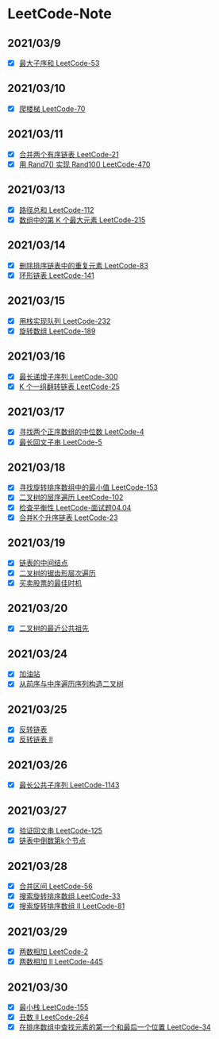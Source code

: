 # LeetCode-Note

## 2021/03/9
- [x] [最大子序和 LeetCode-53](https://www.wolai.com/marlon/m6HKHD4YK1Rab2ejcZpvLW)
## 2021/03/10
- [x] [爬楼梯 LeetCode-70](https://www.wolai.com/marlon/m6HKHD4YK1Rab2ejcZpvLW)
## 2021/03/11
- [x] [合并两个有序链表 LeetCode-21](https://www.wolai.com/marlon/sjvhHTNc9hYDXtYyLj8yhn)
- [x] [用 Rand7() 实现 Rand10() LeetCode-470](https://www.wolai.com/marlon/oBTB4vC4fDCVZGn1USCWEj)
## 2021/03/13
- [x] [路径总和 LeetCode-112](https://www.wolai.com/marlon/bxZ9Hv6KxagQVKGExW4yY3)
- [x] [数组中的第 K 个最大元素 LeetCode-215](https://www.wolai.com/marlon/6yNqJfBjjzUTvZ6gSMQqN1)

## 2021/03/14
- [x] [删除排序链表中的重复元素 LeetCode-83](https://www.wolai.com/marlon/bQY1FBPNLMcqQfzXSypF8F)
- [x] [环形链表 LeetCode-141](https://www.wolai.com/marlon/2Fhj6ejTrunaWKUDTn4XqE)
## 2021/03/15
- [x] [用栈实现队列 LeetCode-232](https://www.wolai.com/marlon/b84LyNxdQQ4LA42AQ5KWxW)
- [x] [旋转数组 LeetCode-189](https://www.wolai.com/marlon/c53Cc5PSy5NTEXGFQWHhmp)

## 2021/03/16
- [x] [最长递增子序列 LeetCode-300](https://www.wolai.com/marlon/usdH3P2GNHcMDcJ3wt9qsb)
- [x] [K 个一组翻转链表 LeetCode-25](https://www.wolai.com/marlon/xrchS8JP278HhbXFdC1rug)

## 2021/03/17
- [x] [寻找两个正序数组的中位数 LeetCode-4](https://www.wolai.com/marlon/rnjTf4Ty7A2GYcfdgygHFe)
- [x] [最长回文子串 LeetCode-5](https://www.wolai.com/marlon/fsGywqKEfs5GBwn5DXmMrq)

## 2021/03/18
- [x] [寻找旋转排序数组中的最小值 LeetCode-153](https://www.wolai.com/marlon/6n219u6W2EJRyG2LJ3zcZG)
- [x] [二叉树的层序遍历 LeetCode-102](https://www.wolai.com/marlon/v4fgicFfyJPbwtb2VA3xxm)
- [x] [检查平衡性 LeetCode-面试题04.04](https://www.wolai.com/marlon/8Em6X7UpjXbGzkwms9V81u)
- [x] [合并K个升序链表 LeetCode-23](https://www.wolai.com/marlon/oQAFbPVGpcvPVWsp2uiFJn)

## 2021/03/19
- [x] [链表的中间结点](https://www.wolai.com/marlon/82XmwaNx3NbjQoNt45ejcA)
- [x] [二叉树的锯齿形层次遍历](https://www.wolai.com/marlon/pDfzryDeYvc6DHiZG1An7B)
- [x] [买卖股票的最佳时机](https://www.wolai.com/marlon/nrRpZTPYRZWXHC57gpr4iH)

## 2021/03/20
- [x] [二叉树的最近公共祖先](https://www.wolai.com/marlon/wg9Tn2ndwHHpYjLkPV5maE)

## 2021/03/24
- [x] [加油站](https://www.wolai.com/marlon/iJdoJCpPT1U96hC2LcbqQ)
- [x] [从前序与中序遍历序列构造二叉树](https://www.wolai.com/marlon/pExDnHhTq1w1C9CRTD2xzt)

## 2021/03/25
- [x] [反转链表](https://www.wolai.com/marlon/dggJZ75JcqSigTEBasEQqx)
- [x] [反转链表 II](https://www.wolai.com/marlon/381Q8fQ7xhq2VZzhfgYCSe)

## 2021/03/26
- [x] [最长公共子序列 LeetCode-1143](https://www.wolai.com/marlon/jxg3ntWCkN2mEGv1ezgdyw)

## 2021/03/27
- [x] [验证回文串 LeetCode-125](https://www.wolai.com/marlon/t4RCZVLK3Hs65PTEi2EgzS)
- [x] [链表中倒数第k个节点](https://www.wolai.com/marlon/vxaj4A9VYg3oNgZk31Xpc5)

## 2021/03/28
- [x] [合并区间 LeetCode-56](https://www.wolai.com/marlon/axJCMdsXMoSTfGpkEoe6Ex)
- [x] [搜索旋转排序数组 LeetCode-33](https://www.wolai.com/marlon/njb1UDtfcD8AKKvnJwgNeL)
- [x] [搜索旋转排序数组 II LeetCode-81](https://www.wolai.com/marlon/jdgksXEdxFbrMY5WbjvL52)

## 2021/03/29
- [x] [两数相加 LeetCode-2](https://www.wolai.com/marlon/ofYKDkRx9F2KAxsGqG6B5K)
- [x] [两数相加 II LeetCode-445](https://segmentfault.com/a/1190000005715074)

## 2021/03/30
- [x] [最小栈 LeetCode-155](https://www.wolai.com/marlon/f3kHpwVLUiZoiFwgGBXgvk)
- [x] [丑数 II LeetCode-264](https://www.wolai.com/marlon/vbfkRoWH86fgFPqLauVdBP)
- [x] [在排序数组中查找元素的第一个和最后一个位置 LeetCode-34](https://www.wolai.com/marlon/adW7eWGkUDJw9zGLvsCEER)